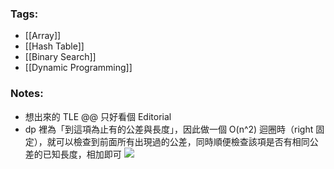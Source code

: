 ### Tags:
- [[Array]]
- [[Hash Table]]
- [[Binary Search]]
- [[Dynamic Programming]]
### Notes:
- 想出來的 TLE @@ 只好看個 Editorial
- dp 裡為「到這項為止有的公差與長度」，因此做一個 O(n^2) 迴圈時（right 固定），就可以檢查到前面所有出現過的公差，同時順便檢查該項是否有相同公差的已知長度，相加即可
![](https://hackmd.io/_uploads/B1P7ZpGuh.png)


